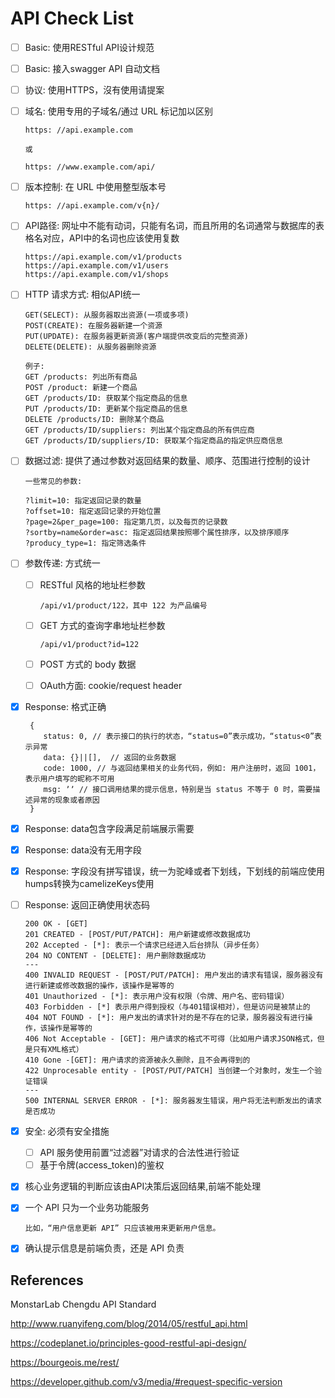 # API Check List

- [ ] Basic: 使用RESTful API设计规范
- [ ] Basic: 接入swagger API 自动文档

- [ ] 协议: 使用HTTPS，沒有使用请提案

- [ ] 域名: 使用专用的子域名/通过 URL 标记加以区别

      https: //api.example.com
    
      或
    
      https: //www.example.com/api/

- [ ] 版本控制: 在 URL 中使用整型版本号

      https: //api.example.com/v{n}/

- [ ] API路径: 网址中不能有动词，只能有名词，而且所用的名词通常与数据库的表格名对应，API中的名词也应该使用复数

      https://api.example.com/v1/products 
      https://api.example.com/v1/users 
      https://api.example.com/v1/shops

- [ ] HTTP 请求方式: 相似API统一

      GET(SELECT): 从服务器取出资源(一项或多项)
      POST(CREATE): 在服务器新建一个资源
      PUT(UPDATE): 在服务器更新资源(客户端提供改变后的完整资源)
      DELETE(DELETE): 从服务器删除资源
      
      例子:  
      GET /products: 列出所有商品
      POST /product: 新建一个商品
      GET /products/ID: 获取某个指定商品的信息
      PUT /products/ID: 更新某个指定商品的信息
      DELETE /products/ID: 删除某个商品
      GET /products/ID/suppliers: 列出某个指定商品的所有供应商
      GET /products/ID/suppliers/ID: 获取某个指定商品的指定供应商信息

- [ ] 数据过滤: 提供了通过参数对返回结果的数量、顺序、范围进行控制的设计

      一些常见的参数: 
      
      ?limit=10: 指定返回记录的数量
      ?offset=10: 指定返回记录的开始位置
      ?page=2&per_page=100: 指定第几页，以及每页的记录数
      ?sortby=name&order=asc: 指定返回结果按照哪个属性排序，以及排序顺序
      ?producy_type=1: 指定筛选条件
            
- [ ] 参数传递: 方式统一
  - [ ] RESTful 风格的地址栏参数
  
        /api/v1/product/122，其中 122 为产品编号
        
  - [ ] GET 方式的查询字串地址栏参数
        
        /api/v1/product?id=122
  
  - [ ] POST 方式的 body 数据
  
  - [ ] OAuth方面: cookie/request header
  
- [x] Response: 格式正确

       {
          status: 0, // 表示接口的执行的状态，“status=0”表示成功，“status<0”表示异常
          data: {}||[],  // 返回的业务数据
          code: 1000, // 与返回结果相关的业务代码，例如: 用户注册时，返回 1001，表示用户填写的昵称不可用
          msg: ʼʼ // 接口调用结果的提示信息，特别是当 status 不等于 0 时，需要描述异常的现象或者原因
       }

- [x] Response: data包含字段满足前端展示需要
- [x] Response: data没有无用字段
- [x] Response: 字段没有拼写错误，统一为驼峰或者下划线，下划线的前端应使用humps转换为camelizeKeys使用
- [ ] Response: 返回正确使用状态码

      200 OK - [GET]
      201 CREATED - [POST/PUT/PATCH]: 用户新建或修改数据成功
      202 Accepted - [*]: 表示一个请求已经进入后台排队（异步任务）
      204 NO CONTENT - [DELETE]: 用户删除数据成功
      ---
      400 INVALID REQUEST - [POST/PUT/PATCH]: 用户发出的请求有错误，服务器没有进行新建或修改数据的操作，该操作是幂等的
      401 Unauthorized - [*]: 表示用户没有权限（令牌、用户名、密码错误）
      403 Forbidden - [*] 表示用户得到授权（与401错误相对），但是访问是被禁止的
      404 NOT FOUND - [*]: 用户发出的请求针对的是不存在的记录，服务器没有进行操作，该操作是幂等的
      406 Not Acceptable - [GET]: 用户请求的格式不可得（比如用户请求JSON格式，但是只有XML格式）
      410 Gone -[GET]: 用户请求的资源被永久删除，且不会再得到的
      422 Unprocesable entity - [POST/PUT/PATCH] 当创建一个对象时，发生一个验证错误
      ---
      500 INTERNAL SERVER ERROR - [*]: 服务器发生错误，用户将无法判断发出的请求是否成功

- [x] 安全: 必须有安全措施

  - [ ] API 服务使用前置“过滤器”对请求的合法性进行验证
  - [ ] 基于令牌(access_token)的鉴权

- [x] 核心业务逻辑的判断应该由API决策后返回结果,前端不能处理

- [x] 一个 API 只为一个业务功能服务

      比如，“用户信息更新 API” 只应该被用来更新用户信息。

- [x] 确认提示信息是前端负责，还是 API 负责
    

## References

MonstarLab Chengdu API Standard

http://www.ruanyifeng.com/blog/2014/05/restful_api.html

https://codeplanet.io/principles-good-restful-api-design/

https://bourgeois.me/rest/

https://developer.github.com/v3/media/#request-specific-version